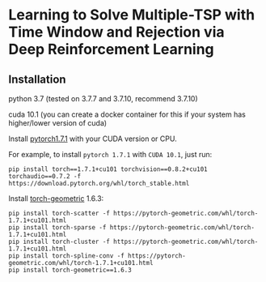 # Learning to Solve Multiple-TSP with Time Window and Rejection via Deep Reinforcement Learning

## Installation
python 3.7 (tested on 3.7.7 and 3.7.10, recommend 3.7.10)

cuda 10.1 (you can create a docker container for this if your system has higher/lower version of cuda)


Install [pytorch1.7.1](https://pytorch.org/get-started/previous-versions/) with your CUDA version or CPU.

For example, to install `pytorch 1.7.1` with `CUDA 10.1`, just run:
````
pip install torch==1.7.1+cu101 torchvision==0.8.2+cu101 torchaudio==0.7.2 -f https://download.pytorch.org/whl/torch_stable.html
````

Install [torch-geometric](https://github.com/rusty1s/pytorch_geometric) 1.6.3:
````
pip install torch-scatter -f https://pytorch-geometric.com/whl/torch-1.7.1+cu101.html
pip install torch-sparse -f https://pytorch-geometric.com/whl/torch-1.7.1+cu101.html
pip install torch-cluster -f https://pytorch-geometric.com/whl/torch-1.7.1+cu101.html
pip install torch-spline-conv -f https://pytorch-geometric.com/whl/torch-1.7.1+cu101.html
pip install torch-geometric==1.6.3
````

